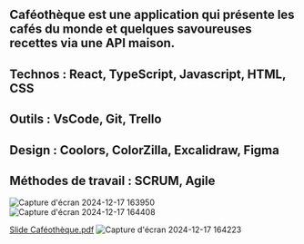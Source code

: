 ## Caféothèque est une application qui présente les cafés du monde et quelques savoureuses recettes via une API maison.

## Technos :  React, TypeScript, Javascript, HTML, CSS

## Outils : VsCode, Git, Trello
## Design : Coolors, ColorZilla, Excalidraw, Figma
## Méthodes de travail : SCRUM, Agile

![Capture d'écran 2024-12-17 163950](https://github.com/user-attachments/assets/11be54bd-7f94-4f54-9e83-c32b1e0c6923)
![Capture d'écran 2024-12-17 164408](https://github.com/user-attachments/assets/98aec5d1-2b71-4c95-95d1-7f113b6ed60a)

[Slide Caféothèque.pdf](https://github.com/user-attachments/files/18167750/Slide.Cafeotheque.pdf)
![Capture d'écran 2024-12-17 164223](https://github.com/user-attachments/assets/c1e693db-b3ca-4191-a8e5-915e84179b47)


